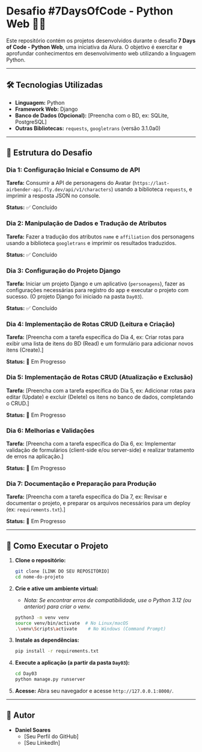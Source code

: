 # Desafio #7DaysOfCode - Python Web 🐍🌐

Este repositório contém os projetos desenvolvidos durante o desafio **7 Days of Code - Python Web**, uma iniciativa da Alura. O objetivo é exercitar e aprofundar conhecimentos em desenvolvimento web utilizando a linguagem Python.

---

## 🛠️ Tecnologias Utilizadas

* **Linguagem:** Python
* **Framework Web:** Django
* **Banco de Dados (Opcional):** [Preencha com o BD, ex: SQLite, PostgreSQL]
* **Outras Bibliotecas:** `requests`, `googletrans` (versão 3.1.0a0)

---

## 📅 Estrutura do Desafio

### Dia 1: Configuração Inicial e Consumo de API

**Tarefa:** Consumir a API de personagens do Avatar (`https://last-airbender-api.fly.dev/api/v1/characters`) usando a biblioteca `requests`, e imprimir a resposta JSON no console.

**Status:** ✅ Concluído

### Dia 2: Manipulação de Dados e Tradução de Atributos

**Tarefa:** Fazer a tradução dos atributos `name` e `affiliation` dos personagens usando a biblioteca `googletrans` e imprimir os resultados traduzidos.

**Status:** ✅ Concluído

### Dia 3: Configuração do Projeto Django

**Tarefa:** Iniciar um projeto Django e um aplicativo (`personagens`), fazer as configurações necessárias para registro do app e executar o projeto com sucesso. (O projeto Django foi iniciado na pasta `Day03`).

**Status:** ✅ Concluído

### Dia 4: Implementação de Rotas CRUD (Leitura e Criação)

**Tarefa:** [Preencha com a tarefa específica do Dia 4, ex: Criar rotas para exibir uma lista de itens do BD (Read) e um formulário para adicionar novos itens (Create).]

**Status:** 🚧 Em Progresso

### Dia 5: Implementação de Rotas CRUD (Atualização e Exclusão)

**Tarefa:** [Preencha com a tarefa específica do Dia 5, ex: Adicionar rotas para editar (Update) e excluir (Delete) os itens no banco de dados, completando o CRUD.]

**Status:** 🚧 Em Progresso

### Dia 6: Melhorias e Validações

**Tarefa:** [Preencha com a tarefa específica do Dia 6, ex: Implementar validação de formulários (client-side e/ou server-side) e realizar tratamento de erros na aplicação.]

**Status:** 🚧 Em Progresso

### Dia 7: Documentação e Preparação para Produção

**Tarefa:** [Preencha com a tarefa específica do Dia 7, ex: Revisar e documentar o projeto, e preparar os arquivos necessários para um deploy (ex: `requirements.txt`).]

**Status:** 🚧 Em Progresso

---

## 🚀 Como Executar o Projeto

1.  **Clone o repositório:**
    ```bash
    git clone [LINK DO SEU REPOSITÓRIO]
    cd nome-do-projeto
    ```

2.  **Crie e ative um ambiente virtual:**
    * *Nota: Se encontrar erros de compatibilidade, use o Python 3.12 (ou anterior) para criar o venv.*
    ```bash
    python3 -m venv venv
    source venv/bin/activate  # No Linux/macOS
    .\venv\Scripts\activate    # No Windows (Command Prompt)
    ```

3.  **Instale as dependências:**
    ```bash
    pip install -r requirements.txt
    ```

4.  **Execute a aplicação (a partir da pasta `Day03`):**
    ```bash
    cd Day03
    python manage.py runserver
    ```
    
5.  **Acesse:**
    Abra seu navegador e acesse `http://127.0.0.1:8000/`.

---

## 👤 Autor

* **Daniel Soares**
    * [Seu Perfil do GitHub]
    * [Seu LinkedIn]